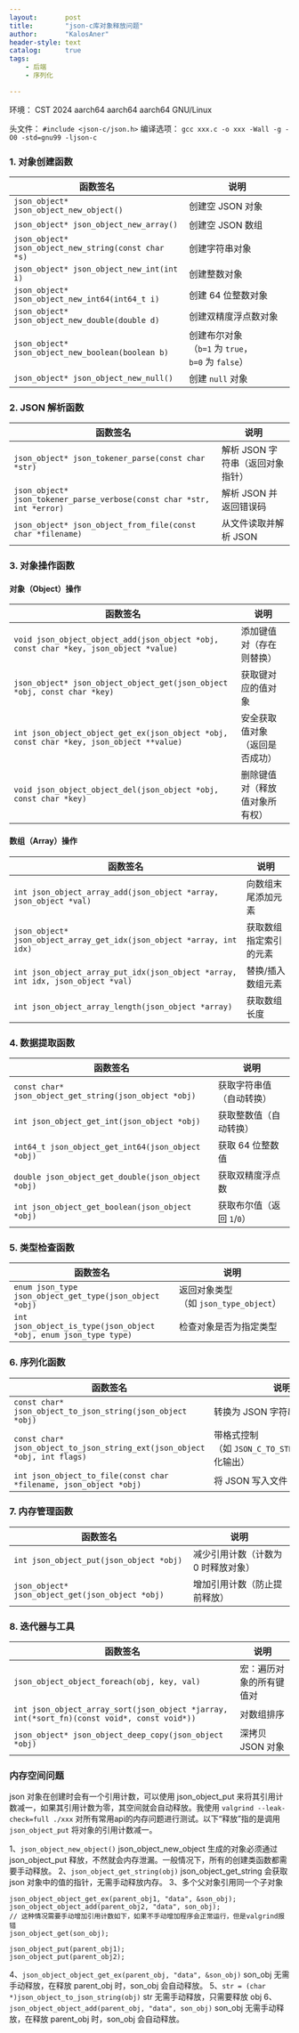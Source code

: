 ```yaml
---
layout:       post
title:        "json-c库对象释放问题"
author:       "KalosAner"
header-style: text
catalog:      true
tags:
    - 后端
    - 序列化

---
```

环境：
CST 2024 aarch64 aarch64 aarch64 GNU/Linux

头文件：
`#include <json-c/json.h>`
编译选项：
`gcc xxx.c -o xxx -Wall -g -O0 -std=gnu99 -ljson-c`


### **1. 对象创建函数**

| 函数签名                                                 | 说明                                     |
| ---------------------------------------------------- | -------------------------------------- |
| `json_object* json_object_new_object()`              | 创建空 JSON 对象                            |
| `json_object* json_object_new_array()`               | 创建空 JSON 数组                            |
| `json_object* json_object_new_string(const char *s)` | 创建字符串对象                                |
| `json_object* json_object_new_int(int i)`            | 创建整数对象                                 |
| `json_object* json_object_new_int64(int64_t i)`      | 创建 64 位整数对象                            |
| `json_object* json_object_new_double(double d)`      | 创建双精度浮点数对象                             |
| `json_object* json_object_new_boolean(boolean b)`    | 创建布尔对象（`b=1` 为 `true`，`b=0` 为 `false`） |
| `json_object* json_object_new_null()`                | 创建 `null` 对象                           |

### **2. JSON 解析函数**

| 函数签名                                                                   | 说明                  |
| ---------------------------------------------------------------------- | ------------------- |
| `json_object* json_tokener_parse(const char *str)`                     | 解析 JSON 字符串（返回对象指针） |
| `json_object* json_tokener_parse_verbose(const char *str, int *error)` | 解析 JSON 并返回错误码      |
| `json_object* json_object_from_file(const char *filename)`             | 从文件读取并解析 JSON       |

### **3. 对象操作函数**

#### **对象（Object）操作**

|函数签名|说明|
|---|---|
|`void json_object_object_add(json_object *obj, const char *key, json_object *value)`|添加键值对（存在则替换）|
|`json_object* json_object_object_get(json_object *obj, const char *key)`|获取键对应的值对象|
|`int json_object_object_get_ex(json_object *obj, const char *key, json_object **value)`|安全获取值对象（返回是否成功）|
|`void json_object_object_del(json_object *obj, const char *key)`|删除键值对（释放值对象所有权）|

#### **数组（Array）操作**

|函数签名|说明|
|---|---|
|`int json_object_array_add(json_object *array, json_object *val)`|向数组末尾添加元素|
|`json_object* json_object_array_get_idx(json_object *array, int idx)`|获取数组指定索引的元素|
|`int json_object_array_put_idx(json_object *array, int idx, json_object *val)`|替换/插入数组元素|
|`int json_object_array_length(json_object *array)`|获取数组长度|

### **4. 数据提取函数**

|函数签名|说明|
|---|---|
|`const char* json_object_get_string(json_object *obj)`|获取字符串值（自动转换）|
|`int json_object_get_int(json_object *obj)`|获取整数值（自动转换）|
|`int64_t json_object_get_int64(json_object *obj)`|获取 64 位整数值|
|`double json_object_get_double(json_object *obj)`|获取双精度浮点数|
|`int json_object_get_boolean(json_object *obj)`|获取布尔值（返回 `1`/`0`）|

### **5. 类型检查函数**

|函数签名|说明|
|---|---|
|`enum json_type json_object_get_type(json_object *obj)`|返回对象类型（如 `json_type_object`）|
|`int json_object_is_type(json_object *obj, enum json_type type)`|检查对象是否为指定类型|

### **6. 序列化函数**

|函数签名|说明|
|---|---|
|`const char* json_object_to_json_string(json_object *obj)`|转换为 JSON 字符串（无格式）|
|`const char* json_object_to_json_string_ext(json_object *obj, int flags)`|带格式控制（如 `JSON_C_TO_STRING_PRETTY` 美化输出）|
|`int json_object_to_file(const char *filename, json_object *obj)`|将 JSON 写入文件|

### **7. 内存管理函数**

|函数签名|说明|
|---|---|
|`int json_object_put(json_object *obj)`|减少引用计数（计数为 0 时释放对象）|
|`json_object* json_object_get(json_object *obj)`|增加引用计数（防止提前释放）|

### **8. 迭代器与工具**

|函数签名|说明|
|---|---|
|`json_object_object_foreach(obj, key, val)`|宏：遍历对象的所有键值对|
|`int json_object_array_sort(json_object *jarray, int(*sort_fn)(const void*, const void*))`|对数组排序|
|`json_object* json_object_deep_copy(json_object *obj)`|深拷贝 JSON 对象|

### 内存空间问题
json 对象在创建时会有一个引用计数，可以使用 json_object_put 来将其引用计数减一，如果其引用计数为零，其空间就会自动释放。我使用 `valgrind --leak-check=full ./xxx` 对所有常用api的内存问题进行测试。以下“释放”指的是调用 `json_object_put` 将对象的引用计数减一。

1、`json_object_new_object()`
json_object_new_object 生成的对象必须通过 json_object_put 释放，不然就会内存泄漏。一般情况下，所有的创建类函数都需要手动释放。
2、`json_object_get_string(obj)`
json_object_get_string 会获取 json 对象中的值的指针，无需手动释放内存。
3、多个父对象引用同一个子对象
```
json_object_object_get_ex(parent_obj1, "data", &son_obj);
json_object_object_add(parent_obj2, "data", son_obj);
// 这种情况需要手动增加引用计数如下，如果不手动增加程序会正常运行，但是valgrind报错
json_object_get(son_obj);

json_object_put(parent_obj1);
json_object_put(parent_obj2);
```
4、`json_object_object_get_ex(parent_obj, "data", &son_obj)`
son_obj 无需手动释放，在释放 parent_obj 时，son_obj 会自动释放。
5、`str = (char *)json_object_to_json_string(obj)`
str 无需手动释放，只需要释放 obj
6、`json_object_object_add(parent_obj, "data", son_obj)`
son_obj 无需手动释放，在释放 parent_obj 时，son_obj 会自动释放。


